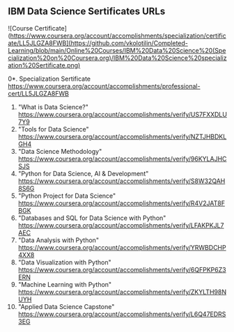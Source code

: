 ## IBM Data Science Sertificates URLs

![Course Certificate](https://www.coursera.org/account/accomplishments/specialization/certificate/LL5JLGZA8FWB](https://github.com/vkolotilin/Completed-Learning/blob/main/Online%20Courses/IBM%20Data%20Science%20(Specialization%20on%20Coursera.org)/IBM%20Data%20Science%20specialization%20Sertificate.png)

0*. Specialization Sertificate  https://www.coursera.org/account/accomplishments/professional-cert/LL5JLGZA8FWB

1. "What is Data Science?"  https://www.coursera.org/account/accomplishments/verify/US7FXXDLU7Y9
2. "Tools for Data Science"  https://www.coursera.org/account/accomplishments/verify/NZTJHBDKLGH4
3. "Data Science Methodology"  https://www.coursera.org/account/accomplishments/verify/96KYLAJHCSJS
4. "Python for Data Science, AI & Development"  https://www.coursera.org/account/accomplishments/verify/S8W32QAH8S6G
5. "Python Project for Data Science"  https://www.coursera.org/account/accomplishments/verify/R4V2JAT8FBGK
6. "Databases and SQL for Data Science with Python"  https://www.coursera.org/account/accomplishments/verify/LFAKPKJL7AEC
7. "Data Analysis with Python"  https://www.coursera.org/account/accomplishments/verify/YRWBDCHP4XX8
8. "Data Visualization with Python"  https://www.coursera.org/account/accomplishments/verify/6QFPKP6Z3ERN
9. "Machine Learning with Python"  https://www.coursera.org/account/accomplishments/verify/ZKYLTH98NUYH
10. "Applied Data Science Capstone"  https://www.coursera.org/account/accomplishments/verify/L6Q47EDRS3EG

